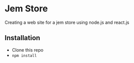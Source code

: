 # Jem Store
Creating a web site for a jem store using node.js and react.js

## Installation

* Clone this repo
* `npm install`